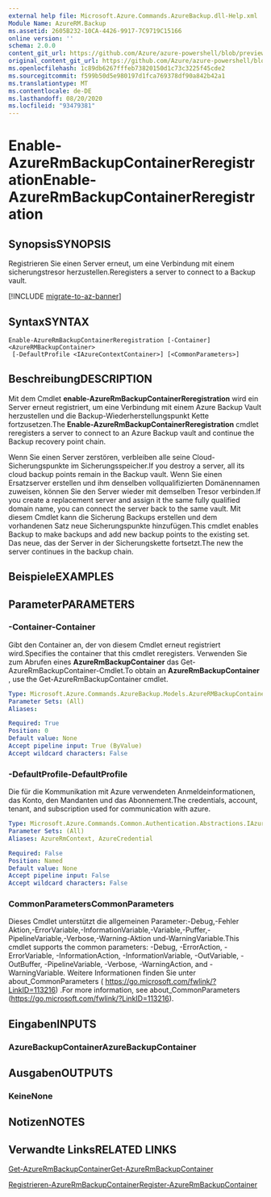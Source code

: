 ```yaml
---
external help file: Microsoft.Azure.Commands.AzureBackup.dll-Help.xml
Module Name: AzureRM.Backup
ms.assetid: 2605B232-10CA-4426-9917-7C9719C15166
online version: ''
schema: 2.0.0
content_git_url: https://github.com/Azure/azure-powershell/blob/preview/src/ResourceManager/AzureBackup/Commands.AzureBackup/help/Enable-AzureRmBackupContainerReregistration.md
original_content_git_url: https://github.com/Azure/azure-powershell/blob/preview/src/ResourceManager/AzureBackup/Commands.AzureBackup/help/Enable-AzureRmBackupContainerReregistration.md
ms.openlocfilehash: 1c89db6267fffeb73820150d1c73c3225f45cde2
ms.sourcegitcommit: f599b50d5e980197d1fca769378df90a842b42a1
ms.translationtype: MT
ms.contentlocale: de-DE
ms.lasthandoff: 08/20/2020
ms.locfileid: "93479381"
---
```

# <span data-ttu-id="5c27c-101">Enable-AzureRmBackupContainerReregistration</span><span class="sxs-lookup"><span data-stu-id="5c27c-101">Enable-AzureRmBackupContainerReregistration</span></span>

## <span data-ttu-id="5c27c-102">Synopsis</span><span class="sxs-lookup"><span data-stu-id="5c27c-102">SYNOPSIS</span></span>
<span data-ttu-id="5c27c-103">Registrieren Sie einen Server erneut, um eine Verbindung mit einem sicherungstresor herzustellen.</span><span class="sxs-lookup"><span data-stu-id="5c27c-103">Reregisters a server to connect to a Backup vault.</span></span>

[!INCLUDE [migrate-to-az-banner](../../includes/migrate-to-az-banner.md)]

## <span data-ttu-id="5c27c-104">Syntax</span><span class="sxs-lookup"><span data-stu-id="5c27c-104">SYNTAX</span></span>

```
Enable-AzureRmBackupContainerReregistration [-Container] <AzureRMBackupContainer>
 [-DefaultProfile <IAzureContextContainer>] [<CommonParameters>]
```

## <span data-ttu-id="5c27c-105">Beschreibung</span><span class="sxs-lookup"><span data-stu-id="5c27c-105">DESCRIPTION</span></span>
<span data-ttu-id="5c27c-106">Mit dem Cmdlet **enable-AzureRmBackupContainerReregistration** wird ein Server erneut registriert, um eine Verbindung mit einem Azure Backup Vault herzustellen und die Backup-Wiederherstellungspunkt Kette fortzusetzen.</span><span class="sxs-lookup"><span data-stu-id="5c27c-106">The **Enable-AzureRmBackupContainerReregistration** cmdlet reregisters a server to connect to an Azure Backup vault and continue the Backup recovery point chain.</span></span>

<span data-ttu-id="5c27c-107">Wenn Sie einen Server zerstören, verbleiben alle seine Cloud-Sicherungspunkte im Sicherungsspeicher.</span><span class="sxs-lookup"><span data-stu-id="5c27c-107">If you destroy a server, all its cloud backup points remain in the Backup vault.</span></span>
<span data-ttu-id="5c27c-108">Wenn Sie einen Ersatzserver erstellen und ihm denselben vollqualifizierten Domänennamen zuweisen, können Sie den Server wieder mit demselben Tresor verbinden.</span><span class="sxs-lookup"><span data-stu-id="5c27c-108">If you create a replacement server and assign it the same fully qualified domain name, you can connect the server back to the same vault.</span></span>
<span data-ttu-id="5c27c-109">Mit diesem Cmdlet kann die Sicherung Backups erstellen und dem vorhandenen Satz neue Sicherungspunkte hinzufügen.</span><span class="sxs-lookup"><span data-stu-id="5c27c-109">This cmdlet enables Backup to make backups and add new backup points to the existing set.</span></span>
<span data-ttu-id="5c27c-110">Das neue, das der Server in der Sicherungskette fortsetzt.</span><span class="sxs-lookup"><span data-stu-id="5c27c-110">The new the server continues in the backup chain.</span></span>

## <span data-ttu-id="5c27c-111">Beispiele</span><span class="sxs-lookup"><span data-stu-id="5c27c-111">EXAMPLES</span></span>

## <span data-ttu-id="5c27c-112">Parameter</span><span class="sxs-lookup"><span data-stu-id="5c27c-112">PARAMETERS</span></span>

### <span data-ttu-id="5c27c-113">-Container</span><span class="sxs-lookup"><span data-stu-id="5c27c-113">-Container</span></span>
<span data-ttu-id="5c27c-114">Gibt den Container an, der von diesem Cmdlet erneut registriert wird.</span><span class="sxs-lookup"><span data-stu-id="5c27c-114">Specifies the container that this cmdlet reregisters.</span></span>
<span data-ttu-id="5c27c-115">Verwenden Sie zum Abrufen eines **AzureRmBackupContainer** das Get-AzureRmBackupContainer-Cmdlet.</span><span class="sxs-lookup"><span data-stu-id="5c27c-115">To obtain an **AzureRmBackupContainer** , use the Get-AzureRmBackupContainer cmdlet.</span></span>

```yaml
Type: Microsoft.Azure.Commands.AzureBackup.Models.AzureRMBackupContainer
Parameter Sets: (All)
Aliases: 

Required: True
Position: 0
Default value: None
Accept pipeline input: True (ByValue)
Accept wildcard characters: False
```

### <span data-ttu-id="5c27c-116">-DefaultProfile</span><span class="sxs-lookup"><span data-stu-id="5c27c-116">-DefaultProfile</span></span>
<span data-ttu-id="5c27c-117">Die für die Kommunikation mit Azure verwendeten Anmeldeinformationen, das Konto, den Mandanten und das Abonnement.</span><span class="sxs-lookup"><span data-stu-id="5c27c-117">The credentials, account, tenant, and subscription used for communication with azure.</span></span>

```yaml
Type: Microsoft.Azure.Commands.Common.Authentication.Abstractions.IAzureContextContainer
Parameter Sets: (All)
Aliases: AzureRmContext, AzureCredential

Required: False
Position: Named
Default value: None
Accept pipeline input: False
Accept wildcard characters: False
```

### <span data-ttu-id="5c27c-118">CommonParameters</span><span class="sxs-lookup"><span data-stu-id="5c27c-118">CommonParameters</span></span>
<span data-ttu-id="5c27c-119">Dieses Cmdlet unterstützt die allgemeinen Parameter:-Debug,-Fehler Aktion,-ErrorVariable,-InformationVariable,-Variable,-Puffer,-PipelineVariable,-Verbose,-Warning-Aktion und-WarningVariable.</span><span class="sxs-lookup"><span data-stu-id="5c27c-119">This cmdlet supports the common parameters: -Debug, -ErrorAction, -ErrorVariable, -InformationAction, -InformationVariable, -OutVariable, -OutBuffer, -PipelineVariable, -Verbose, -WarningAction, and -WarningVariable.</span></span> <span data-ttu-id="5c27c-120">Weitere Informationen finden Sie unter about_CommonParameters ( https://go.microsoft.com/fwlink/?LinkID=113216) .</span><span class="sxs-lookup"><span data-stu-id="5c27c-120">For more information, see about_CommonParameters (https://go.microsoft.com/fwlink/?LinkID=113216).</span></span>

## <span data-ttu-id="5c27c-121">Eingaben</span><span class="sxs-lookup"><span data-stu-id="5c27c-121">INPUTS</span></span>

### <span data-ttu-id="5c27c-122">AzureBackupContainer</span><span class="sxs-lookup"><span data-stu-id="5c27c-122">AzureBackupContainer</span></span>

## <span data-ttu-id="5c27c-123">Ausgaben</span><span class="sxs-lookup"><span data-stu-id="5c27c-123">OUTPUTS</span></span>

### <span data-ttu-id="5c27c-124">Keine</span><span class="sxs-lookup"><span data-stu-id="5c27c-124">None</span></span>

## <span data-ttu-id="5c27c-125">Notizen</span><span class="sxs-lookup"><span data-stu-id="5c27c-125">NOTES</span></span>

## <span data-ttu-id="5c27c-126">Verwandte Links</span><span class="sxs-lookup"><span data-stu-id="5c27c-126">RELATED LINKS</span></span>

[<span data-ttu-id="5c27c-127">Get-AzureRmBackupContainer</span><span class="sxs-lookup"><span data-stu-id="5c27c-127">Get-AzureRmBackupContainer</span></span>](./Get-AzureRmBackupContainer.md)

[<span data-ttu-id="5c27c-128">Registrieren-AzureRmBackupContainer</span><span class="sxs-lookup"><span data-stu-id="5c27c-128">Register-AzureRmBackupContainer</span></span>](./Register-AzureRmBackupContainer.md)


